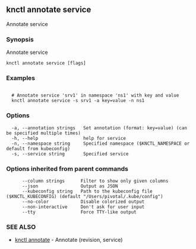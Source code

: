 ## knctl annotate service

Annotate service

### Synopsis

Annotate service

```
knctl annotate service [flags]
```

### Examples

```

  # Annotate service 'srv1' in namespace 'ns1' with key and value
  knctl annotate service -s srv1 -a key=value -n ns1
```

### Options

```
  -a, --annotation strings   Set annotation (format: key=value) (can be specified multiple times)
  -h, --help                 help for service
  -n, --namespace string     Specified namespace ($KNCTL_NAMESPACE or default from kubeconfig)
  -s, --service string       Specified service
```

### Options inherited from parent commands

```
      --column strings      Filter to show only given columns
      --json                Output as JSON
      --kubeconfig string   Path to the kubeconfig file ($KNCTL_KUBECONFIG) (default "/Users/pivotal/.kube/config")
      --no-color            Disable colorized output
      --non-interactive     Don't ask for user input
      --tty                 Force TTY-like output
```

### SEE ALSO

* [knctl annotate](knctl_annotate.md)	 - Annotate (revision, service)

